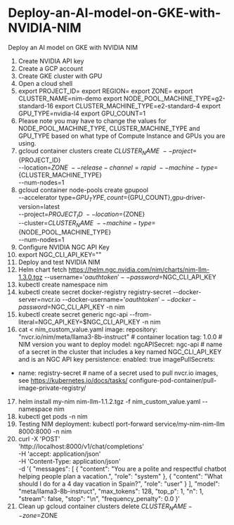 # Deploy-an-AI-model-on-GKE-with-NVIDIA-NIM
Deploy an AI model on GKE with NVIDIA NIM

1. Create NVIDIA API key
2. Create a GCP account
3. Create GKE cluster with GPU
4. Open a cloud shell
5. export PROJECT_ID=<YOUR PROJECT ID>
export REGION=<YOUR REGION>
export ZONE=<YOUR ZONE>
export CLUSTER_NAME=nim-demo
export NODE_POOL_MACHINE_TYPE=g2-standard-16
export CLUSTER_MACHINE_TYPE=e2-standard-4
export GPU_TYPE=nvidia-l4
export GPU_COUNT=1
6. Please note you may have to change the values for NODE_POOL_MACHINE_TYPE, CLUSTER_MACHINE_TYPE and GPU_TYPE based on what type of Compute Instance and GPUs you are using.
7. gcloud container clusters create ${CLUSTER_NAME} \
    --project=${PROJECT_ID} \
    --location=${ZONE} \
    --release-channel=rapid \
    --machine-type=${CLUSTER_MACHINE_TYPE} \
    --num-nodes=1
8. gcloud container node-pools create gpupool \
    --accelerator type=${GPU_TYPE},count=${GPU_COUNT},gpu-driver-version=latest \
    --project=${PROJECT_ID} \
    --location=${ZONE} \
    --cluster=${CLUSTER_NAME} \
    --machine-type=${NODE_POOL_MACHINE_TYPE} \
    --num-nodes=1
9. Configure NVIDIA NGC API Key
10. export NGC_CLI_API_KEY="<YOUR NGC API KEY>"
11. Deploy and test NVIDIA NIM
12. Helm chart fetch https://helm.ngc.nvidia.com/nim/charts/nim-llm-1.3.0.tgz --username='$oauthtoken' --password=$NGC_CLI_API_KEY
13. kubectl create namespace nim
14. kubectl create secret docker-registry registry-secret --docker-server=nvcr.io --docker-username='$oauthtoken'     --docker-password=$NGC_CLI_API_KEY -n nim
15. kubectl create secret generic ngc-api --from-literal=NGC_API_KEY=$NGC_CLI_API_KEY -n nim
16. cat <<EOF > nim_custom_value.yaml
image:
  repository: "nvcr.io/nim/meta/llama3-8b-instruct" # container location
  tag: 1.0.0 # NIM version you want to deploy
model:
  ngcAPISecret: ngc-api  # name of a secret in the cluster that includes a key named NGC_CLI_API_KEY and is an NGC API key
persistence:
  enabled: true
imagePullSecrets:
  -   name: registry-secret # name of a secret used to pull nvcr.io images, see https://kubernetes.io/docs/tasks/    configure-pod-container/pull-image-private-registry/
17. helm install my-nim nim-llm-1.1.2.tgz -f nim_custom_value.yaml --namespace nim
18. kubectl get pods -n nim
19. Testing NIM deployment: kubectl port-forward service/my-nim-nim-llm 8000:8000 -n nim
20. curl -X 'POST' \
  'http://localhost:8000/v1/chat/completions' \
  -H 'accept: application/json' \
  -H 'Content-Type: application/json' \
  -d '{
  "messages": [
    {
      "content": "You are a polite and respectful chatbot helping people plan a vacation.",
      "role": "system"
    },
    {
      "content": "What should I do for a 4 day vacation in Spain?",
      "role": "user"
    }
  ],
  "model": "meta/llama3-8b-instruct",
  "max_tokens": 128,
  "top_p": 1,
  "n": 1,
  "stream": false,
  "stop": "\n",
  "frequency_penalty": 0.0
}'
21. Clean up gcloud container clusters delete $CLUSTER_NAME --zone=$ZONE
   
